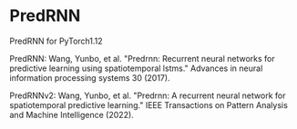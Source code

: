 # PredRNN
PredRNN for PyTorch1.12

PredRNN:
Wang, Yunbo, et al. "Predrnn: Recurrent neural networks for predictive learning using spatiotemporal lstms." Advances in neural information processing systems 30 (2017).


PredRNNv2:
Wang, Yunbo, et al. "Predrnn: A recurrent neural network for spatiotemporal predictive learning." IEEE Transactions on Pattern Analysis and Machine Intelligence (2022).
